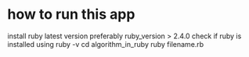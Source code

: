 # how to run this app 

install ruby latest version preferably ruby_version > 2.4.0
check if ruby is installed using ruby -v 
cd algorithm_in_ruby 
ruby filename.rb 
